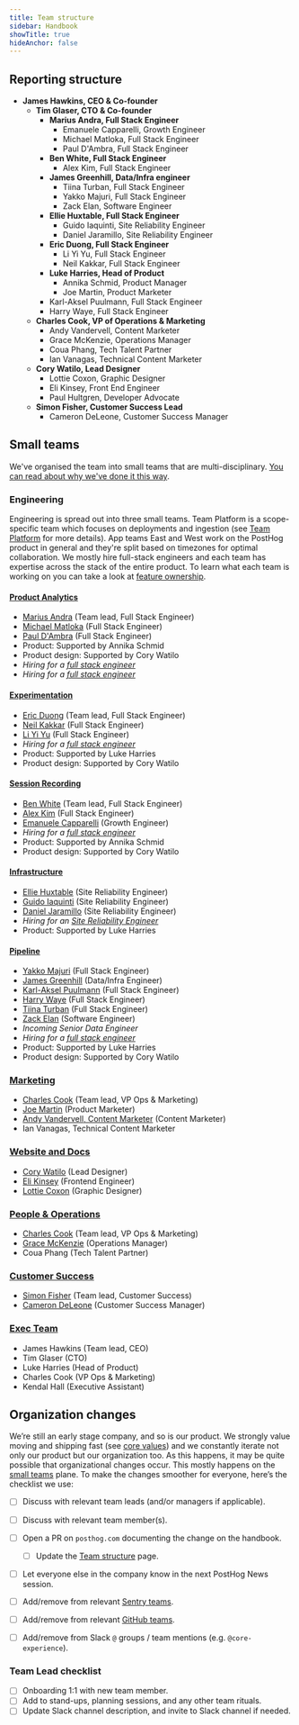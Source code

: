```yaml
---
title: Team structure
sidebar: Handbook
showTitle: true
hideAnchor: false
---
```


## Reporting structure

- **James Hawkins, CEO & Co-founder**
  - **Tim Glaser, CTO & Co-founder**
    - **Marius Andra, Full Stack Engineer**
      - Emanuele Capparelli, Growth Engineer
      - Michael Matloka, Full Stack Engineer
      - Paul D'Ambra, Full Stack Engineer
    - **Ben White, Full Stack Engineer**
      - Alex Kim, Full Stack Engineer
    - **James Greenhill, Data/Infra engineer**
      - Tiina Turban, Full Stack Engineer
      - Yakko Majuri, Full Stack Engineer
      - Zack Elan, Software Engineer
    - **Ellie Huxtable, Full Stack Engineer**
      - Guido Iaquinti, Site Reliability Engineer
      - Daniel Jaramillo, Site Reliability Engineer
    - **Eric Duong, Full Stack Engineer**
      - Li Yi Yu, Full Stack Engineer
      - Neil Kakkar, Full Stack Engineer
    - **Luke Harries, Head of Product**
      - Annika Schmid, Product Manager
      - Joe Martin, Product Marketer
    - Karl-Aksel Puulmann, Full Stack Engineer
    - Harry Waye, Full Stack Engineer
  - **Charles Cook, VP of Operations & Marketing**
    - Andy Vandervell, Content Marketer
    - Grace McKenzie, Operations Manager
    - Coua Phang, Tech Talent Partner
    - Ian Vanagas, Technical Content Marketer
  - **Cory Watilo, Lead Designer**
    - Lottie Coxon, Graphic Designer
    - Eli Kinsey, Front End Engineer
    - Paul Hultgren, Developer Advocate
  - **Simon Fisher, Customer Success Lead**
    - Cameron DeLeone, Customer Success Manager

## Small teams

We've organised the team into small teams that are multi-disciplinary. [You can read about why we've done it this way](/handbook/company/small-teams).

### Engineering

Engineering is spread out into three small teams. Team Platform is a scope-specific team which focuses on deployments and ingestion (see [Team Platform](platform) for more details). App teams East and West work on the PostHog product in general and they're split based on timezones for optimal collaboration. We mostly hire full-stack engineers and each team has expertise across the stack of the entire product. To learn what each team is working on you can take a look at [feature ownership](/handbook/engineering/feature-ownership).

#### [Product Analytics](product-analytics)
- [Marius Andra](/handbook/company/team#marius-andra-software-engineer) (Team lead, Full Stack Engineer)
- [Michael Matloka](/handbook/company/team#michael-matloka-software-engineer) (Full Stack Engineer)
- [Paul D'Ambra](/handbook/company/team#paul-dambra-software-engineer) (Full Stack Engineer)
- Product: Supported by Annika Schmid
- Product design: Supported by Cory Watilo
- _Hiring for a [full stack engineer](careers/full-stack-engineer)_
- _Hiring for a [full stack engineer](careers/full-stack-engineer)_

#### [Experimentation](experimentation)
- [Eric Duong](/handbook/company/team#eric-duong-software-engineer) (Team lead, Full Stack Engineer)
- [Neil Kakkar](/handbook/company/team#neil-kakkar-software-engineer) (Full Stack Engineer)
- [Li Yi Yu](/handbook/company/team#li-yi-yu-full-stack-engineer) (Full Stack Engineer)
- _Hiring for a [full stack engineer](careers/full-stack-engineer)_
- Product: Supported by Luke Harries
- Product design: Supported by Cory Watilo

#### [Session Recording](session-recording)
- [Ben White](/handbook/company/team#ben-white-full-stack-engineer) (Team lead, Full Stack Engineer)
- [Alex Kim](/handbook/company/team#alex-kim-full-stack-engineer) (Full Stack Engineer)
- [Emanuele Capparelli](/handbook/company/team#ben-white-full-stack-engineer) (Growth Engineer)
- _Hiring for a [full stack engineer](careers/full-stack-engineer)_
- Product: Supported by Annika Schmid
- Product design: Supported by Cory Watilo

#### [Infrastructure](infrastructure)
- [Ellie Huxtable]() (Site Reliability Engineer)
- [Guido Iaquinti](/handbook/company/team#guido-iaquinti-software-engineer) (Site Reliability Engineer)
- [Daniel Jaramillo]() (Site Reliability Engineer)
- _Hiring for an [Site Reliability Engineer](site-reliability-engineer-kubernetes)_
- Product: Supported by Luke Harries

#### [Pipeline](pipeline)
- [Yakko Majuri](/handbook/company/team#yakko-majuri-software-engineer) (Full Stack Engineer)
- [James Greenhill](/handbook/company/team#james-greenhill-software-engineer) (Data/Infra Engineer)
- [Karl-Aksel Puulmann](/handbook/company/team#karlaksel-puulmann-software-engineer) (Full Stack Engineer)
- [Harry Waye](/handbook/company/team#harry-waye-software-engineer) (Full Stack Engineer)
- [Tiina Turban](/handbook/company/team#tiina-turban-software-engineer) (Full Stack Engineer)
- [Zack Elan]() (Software Engineer)
- _Incoming Senior Data Engineer_
- _Hiring for a [full stack engineer](careers/full-stack-engineer)_
- Product: Supported by Luke Harries
- Product design: Supported by Cory Watilo

### [Marketing](marketing)
- [Charles Cook](/handbook/company/team#charles-cook-business-operations) (Team lead, VP Ops & Marketing)
- [Joe Martin](/handbook/company/team#joe-martin-product-marketer) (Product Marketer)
- [Andy Vandervell, Content Marketer](/handbook/company/team#andy-vandervell-content-marketer) (Content Marketer)
- Ian Vanagas, Technical Content Marketer

### [Website and Docs](website-docs)
- [Cory Watilo](/handbook/company/team#cory-watilo-lead-designer) (Lead Designer)
- [Eli Kinsey](/handbook/company/team#eli-kinsey-frontend-engineer) (Frontend Engineer)
- [Lottie Coxon](/handbook/company/team#lottie-coxon-graphic-designer) (Graphic Designer)

### [People & Operations](people)
- [Charles Cook](/handbook/company/team#charles-cook-business-operations) (Team lead, VP Ops & Marketing)
- [Grace McKenzie](/handbook/company/team#grace-mckenzie-operations-manager) (Operations Manager)
- Coua Phang (Tech Talent Partner)

### [Customer Success](customer-success)
- [Simon Fisher](/handbook/company/team#simon-fisher-customer-success) (Team lead, Customer Success)
- [Cameron DeLeone](/handbook/company/team#cameron-deleone-customer-success) (Customer Success Manager)

### [Exec Team](exec)
- James Hawkins (Team lead, CEO)
- Tim Glaser (CTO)
- Luke Harries (Head of Product)
- Charles Cook (VP Ops & Marketing)
- Kendal Hall (Executive Assistant)

## Organization changes

We’re still an early stage company, and so is our product. We strongly value moving and shipping fast (see [core values](/handbook/company/values)) and we constantly iterate not only our product but our organization too. As this happens, it may be quite possible that organizational changes occur. This mostly happens on the [small teams](/handbook/company/small-teams) plane. To make the changes smoother for everyone, here’s the checklist we use:

- [ ] Discuss with relevant team leads (and/or managers if applicable).
- [ ] Discuss with relevant team member(s).
- [ ] Open a PR on `posthog.com` documenting the change on the handbook.
    - [ ] Update the [Team structure](/handbook/small-teams/team-structure) page.
- [ ] Let everyone else in the company know in the next PostHog News session.
- [ ] Add/remove from relevant [Sentry teams](https://sentry.io/settings/posthog/teams/).
- [ ] Add/remove from relevant [GitHub teams](https://github.com/orgs/PostHog/teams).
- [ ] Add/remove from Slack `@` groups / team mentions (e.g. `@core-experience`).


### Team Lead checklist
- [ ] Onboarding 1:1 with new team member.
- [ ] Add to stand-ups, planning sessions, and any other team rituals.
- [ ] Update Slack channel description, and invite to Slack channel if needed.
